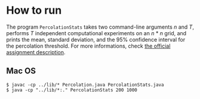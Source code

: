 # How to run

The program `PercolationStats` takes two command-line arguments _n_ and _T_,
performs _T_ independent computational experiments on an _n_ * _n_ grid, and
prints the mean, standard deviation, and the 95% confidence interval for the
percolation threshold. For more informations, check [the official assignment
description][1].

## Mac OS

    $ javac -cp ../lib/* Percolation.java PercolationStats.java
    $ java -cp "../lib/*:." PercolationStats 200 1000

[1]: http://coursera.cs.princeton.edu/algs4/assignments/percolation.html
